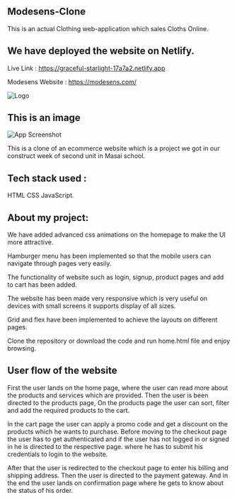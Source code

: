 ## Modesens-Clone

This is an actual Clothing web-application which sales Cloths Online.

## We have deployed the website on Netlify.
Live Link : https://graceful-starlight-17a7a2.netlify.app

Modesens Website : https://modesens.com/

![Logo](https://cdn.modesens.com/static/img/20190228newlogo-black.svg)

## This is an image

![App Screenshot](https://imgs.search.brave.com/BNR-1PAXMw4bgr8G66hKBvN5IvvVnOjhzrP4slI3Jhg/rs:fit:768:480:1/g:ce/aHR0cHM6Ly9jZG4y/LmJvdXRpcXVlLmh1/bWJsZWFuZHJpY2gu/Y29tL3dwLWNvbnRl/bnQvdXBsb2Fkcy8y/MDE5LzA0L01vZGVz/ZW5zLTEtNzY4eDQ4/MC5qcGc)

This is a clone of an ecommerce website which is a project we got in our construct week of second unit in Masai school.

## Tech stack used :
HTML
CSS
JavaScript.

## About my project:

We have added advanced css animations on the homepage to make the UI more attractive.

Hamburger menu has been implemented so that the mobile users can navigate through pages very easily.

The functionality of website such as login, signup, product pages and add to cart has been added.

The website has been made very responsive which is very useful on devices with small screens it supports display of all sizes.

Grid and flex have been implemented to achieve the layouts on different pages.

Clone the repository or download the code and run home.html file and enjoy browsing.

## User flow of the website

First the user lands on the home page, where the user can read more about the products and services which are provided.
Then the user is been directed to the products page, On the products page the user can sort, filter and add the required products to the cart.

In the cart page the user can apply a promo code and get a discount on the products which he wants to purchase.
Before moving to the checkout page the user has to get authenticated and if the user has not logged in or signed in he is directed to the respective page. where he has to submit his credentials to login to the website.

After that the user is redirected to the checkout page to enter his billing and shipping address.
Then the user is directed to the payment gateway.
And in the end the user lands on confirmation page where he gets to know about the status of his order.
